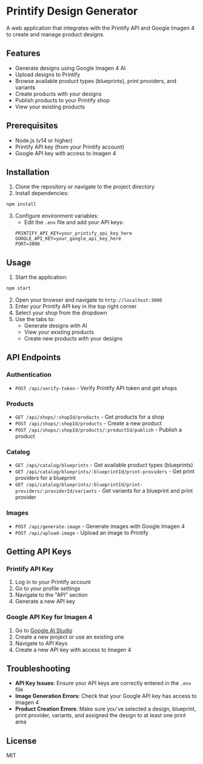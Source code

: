 # Printify Design Generator

A web application that integrates with the Printify API and Google Imagen 4 to create and manage product designs.

## Features

- Generate designs using Google Imagen 4 AI
- Upload designs to Printify
- Browse available product types (blueprints), print providers, and variants
- Create products with your designs
- Publish products to your Printify shop
- View your existing products

## Prerequisites

- Node.js (v14 or higher)
- Printify API key (from your Printify account)
- Google API key with access to Imagen 4

## Installation

1. Clone the repository or navigate to the project directory
2. Install dependencies:

```bash
npm install
```

3. Configure environment variables:
   - Edit the `.env` file and add your API keys:
   ```
   PRINTIFY_API_KEY=your_printify_api_key_here
   GOOGLE_API_KEY=your_google_api_key_here
   PORT=3000
   ```

## Usage

1. Start the application:

```bash
npm start
```

2. Open your browser and navigate to `http://localhost:3000`
3. Enter your Printify API key in the top right corner
4. Select your shop from the dropdown
5. Use the tabs to:
   - Generate designs with AI
   - View your existing products
   - Create new products with your designs

## API Endpoints

### Authentication
- `POST /api/verify-token` - Verify Printify API token and get shops

### Products
- `GET /api/shops/:shopId/products` - Get products for a shop
- `POST /api/shops/:shopId/products` - Create a new product
- `POST /api/shops/:shopId/products/:productId/publish` - Publish a product

### Catalog
- `GET /api/catalog/blueprints` - Get available product types (blueprints)
- `GET /api/catalog/blueprints/:blueprintId/print-providers` - Get print providers for a blueprint
- `GET /api/catalog/blueprints/:blueprintId/print-providers/:providerId/variants` - Get variants for a blueprint and print provider

### Images
- `POST /api/generate-image` - Generate images with Google Imagen 4
- `POST /api/upload-image` - Upload an image to Printify

## Getting API Keys

### Printify API Key
1. Log in to your Printify account
2. Go to your profile settings
3. Navigate to the "API" section
4. Generate a new API key

### Google API Key for Imagen 4
1. Go to [Google AI Studio](https://makersuite.google.com/)
2. Create a new project or use an existing one
3. Navigate to API Keys
4. Create a new API key with access to Imagen 4

## Troubleshooting

- **API Key Issues**: Ensure your API keys are correctly entered in the `.env` file
- **Image Generation Errors**: Check that your Google API key has access to Imagen 4
- **Product Creation Errors**: Make sure you've selected a design, blueprint, print provider, variants, and assigned the design to at least one print area

## License

MIT
